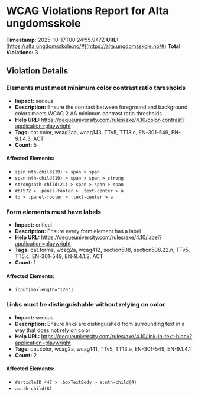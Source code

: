 # WCAG Violations Report for Alta ungdomsskole

**Timestamp:** 2025-10-17T00:24:55.947Z
**URL:** [https://alta.ungdomsskole.no/#](https://alta.ungdomsskole.no/#)
**Total Violations:** 3

## Violation Details

### Elements must meet minimum color contrast ratio thresholds

- **Impact:** serious
- **Description:** Ensure the contrast between foreground and background colors meets WCAG 2 AA minimum contrast ratio thresholds
- **Help URL:** https://dequeuniversity.com/rules/axe/4.10/color-contrast?application=playwright
- **Tags:** cat.color, wcag2aa, wcag143, TTv5, TT13.c, EN-301-549, EN-9.1.4.3, ACT
- **Count:** 5

#### Affected Elements:

- `span:nth-child(19) > span > span`
- `span:nth-child(19) > span > span > strong`
- `strong:nth-child(21) > span > span > span`
- `#bl572 > .panel-footer > .text-center > a`
- `td > .panel-footer > .text-center > a`

### Form elements must have labels

- **Impact:** critical
- **Description:** Ensure every form element has a label
- **Help URL:** https://dequeuniversity.com/rules/axe/4.10/label?application=playwright
- **Tags:** cat.forms, wcag2a, wcag412, section508, section508.22.n, TTv5, TT5.c, EN-301-549, EN-9.4.1.2, ACT
- **Count:** 1

#### Affected Elements:

- `input[maxlength="120"]`

### Links must be distinguishable without relying on color

- **Impact:** serious
- **Description:** Ensure links are distinguished from surrounding text in a way that does not rely on color
- **Help URL:** https://dequeuniversity.com/rules/axe/4.10/link-in-text-block?application=playwright
- **Tags:** cat.color, wcag2a, wcag141, TTv5, TT13.a, EN-301-549, EN-9.1.4.1
- **Count:** 2

#### Affected Elements:

- `#articleID_447 > .boxTextBody > a:nth-child(4)`
- `a:nth-child(8)`
